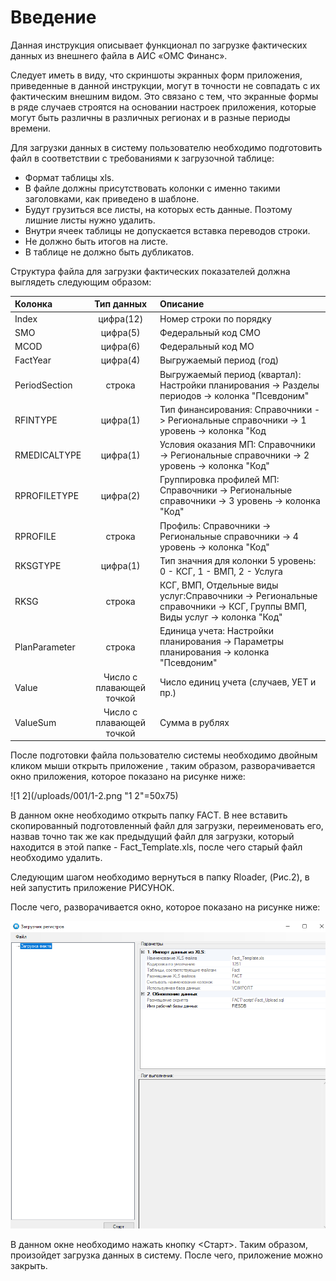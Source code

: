 <!-- TITLE: Загрузка фактических данных из внешнего файла -->
<!-- SUBTITLE: Рабочая инструкция  -->

# Введение
Данная инструкция описывает функционал по загрузке фактических данных из внешнего файла в АИС «ОМС Финанс».

Следует иметь в виду, что скриншоты экранных форм приложения, приведенные в данной инструкции, могут в точности не совпадать с их фактическим внешним видом. Это связано с тем, что экранные формы в ряде случаев строятся на основании настроек приложения, которые могут быть различны в различных регионах и в разные периоды времени.

Для загрузки данных в систему пользователю необходимо подготовить файл в соответствии с требованиями к загрузочной таблице:


* Формат таблицы xls.
* В файле должны присутствовать колонки с именно такими заголовками, как приведено в шаблоне.
* Будут грузиться все листы, на которых есть данные. Поэтому лишние листы нужно удалить.
* Внутри ячеек таблицы не допускается вставка переводов строки.
* Не должно быть итогов на листе.
* В таблице не должно быть дубликатов.

Структура файла для загрузки фактических показателей должна выглядеть следующим образом:

| Колонка  | Тип данных  | Описание |
|:------------- |:---------------:| :-------------|
| Index     | цифра(12)| Номер строки по порядку |
|SMO     | цифра(5)      | Федеральный код СМО  |
| MCOD | цифра(6)        |        Федеральный код МО |
| FactYear      | цифра(4) |    Выгружаемый период (год) |
| PeriodSection     | строка        |       Выгружаемый период (квартал): Настройки планирования -> Разделы периодов -> колонка "Псевдоним" |
| RFINTYPE | цифра(1)|      Тип финансирования: Справочники -> Региональные справочники -> 1 уровень  -> колонка "Код|
| RMEDICALTYPE    | цифра(1) | Условия оказания МП: Справочники -> Региональные справочники -> 2 уровень -> колонка "Код" |
| RPROFILETYPE   | цифра(2)     |      Группировка профилей МП: Справочники -> Региональные справочники -> 3 уровень -> колонка "Код" |
| RPROFILE | строка       |    Профиль: Справочники -> Региональные справочники -> 4 уровень -> колонка "Код" |
| RKSGTYPE     | цифра(1) |    Тип значния для колонки 5 уровень: 0 - КСГ, 1 - ВМП, 2 - Услуга |
| RKSG    | строка    |        КСГ, ВМП, Отдельные виды услуг:Справочники -> Региональные справочники -> КСГ, Группы ВМП, Виды услуг -> колонка "Код" |
| PlanParameter   | строка |    Единица учета: Настройки планирования -> Параметры планирования -> колонка "Псевдоним" |
| Value      | Число с плавающей точкой        |        Число единиц учета (случаев, УЕТ и пр.)  |
| ValueSum |Число с плавающей точкой      |        Сумма в рублях |


После подготовки файла пользователю системы необходимо двойным кликом мыши открыть приложение  **<Rloader>**, таким образом, разворачивается окно приложения, которое показано на рисунке ниже:

![1 2](/uploads/001/1-2.png "1 2"=50x75) 


В данном окне необходимо открыть папку FACT. В нее вставить скопированный подготовленный файл для загрузки, переименовать его, назвав точно так же как предыдущий файл для загрузки, который находится в этой папке - Fact_Template.xls, после чего старый файл необходимо удалить.

Следующим шагом необходимо вернуться в папку Rloader, (Рис.2), в ней запустить приложение  РИСУНОК. 

После чего, разворачивается окно, которое показано на рисунке ниже:

![2 2](/uploads/001/2-2.png "2 2")

В данном окне необходимо нажать кнопку <Старт>. Таким образом, произойдет загрузка данных в систему. После чего, приложение можно закрыть.   
